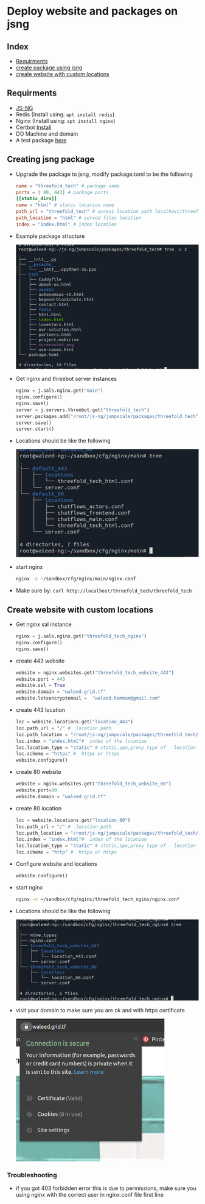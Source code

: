 # Deploy website and packages on jsng

## Index

- [Requirments](#requirments)
- [create package using jsng](#creating-jsng-package)
- [create website with custom locations](#create-website-with-custom-locations)

## Requirments

- [JS-NG](https://threefoldtech.github.io/js-ng/wiki/#/./installation)
- Redis (Install using: `apt install redis`)
- Nginx (Install using: `apt install nginx`)
- Certbot [Install](https://certbot.eff.org/lets-encrypt/ubuntuxenial-nginx.html)
- DO Machine and domain
- A test package [here](https://github.com/threefoldtech/www_threefold.tech)

## Creating jsng package

- Upgrade the package to jsng, modify package.toml to be the following

  ```toml
  name = "threefold_tech" # package name
  ports = [ 80, 443] # package ports
  [[static_dirs]]
  name = "html" # static location name
  path_url = "threefold_tech" # access location path localhost/threefold_tech
  path_location = "html" # served files location
  index = "index.html" # index location
  ```

- Example package structure

  ![cert](../images/package.png)

- Get nginx and threebot server instances

  ```python
  nginx = j.sals.nginx.get("main")
  nginx.configure()
  nginx.save()
  server = j.servers.threebot.get("threefold_tech")
  server.packages.add("/root/js-ng/jumpscale/packages/threefold_tech")
  server.save()
  server.start()
  ```

- Locations should be like the following

  ![cert](../images/locations_main.png)

- start nginx

  ```bash
  nginx -c ~/sandbox/cfg/nginx/main/nginx.conf
  ```

- Make sure by: `curl http://localhost/threefold_tech/threefold_tech`

## Create website with custom locations

- Get nginx sal instance

  ```python
  nginx = j.sals.nginx.get("threefold_tech_nginx")
  nginx.configure()
  nginx.save()
  ```

- create 443 website

  ```python
  website = nginx.websites.get("threefold_tech_website_443")
  website.port = 443
  website.ssl = True
  website.domain = "waleed.grid.tf"
  website.letsencryptemail =  "waleed.hammam@gmail.com"
  ```

- create 443 location

  ```python
  loc = website.locations.get("location_443")
  loc.path_url = "/" #  location path
  loc.path_location = "/root/js-ng/jumpscale/packages/threefold_tech/html/" #  alias for the location
  loc.index = "index.html"#  index of the location
  loc.location_type = "static" # static,spa,proxy type of   location config
  loc.scheme = "https" #  https or https
  website.configure()
  ```

- create 80 website

  ```python
  website = nginx.websites.get("threefold_tech_website_80")
  website.port=80
  website.domain = "waleed.grid.tf"
  ```

- create 80 location

  ```python
  loc = website.locations.get("location_80")
  loc.path_url = "/" #  location path
  loc.path_location = "/root/js-ng/jumpscale/packages/threefold_tech/html/" #  alias for the location
  loc.index = "index.html"#  index of the location
  loc.location_type = "static" # static,spa,proxy type of   location config
  loc.scheme = "http" #  https or https
  ```

- Configure website and locations

  ```python
  website.configure()
  ```

- start nginx

  ```bash
  nginx -c ~/sandbox/cfg/nginx/threefold_tech_nginx/nginx.conf
  ```

- Locations should be like the following

  ![cert](../images/location_custom.png)

- visit your domain to make sure you are ok and with https certificate

  ![cert](../images/cert1.png)

### Troubleshooting

- if you got 403 forbidden error this is due to permissions, make sure you using nginx with the correct user in nginx.conf file first line
